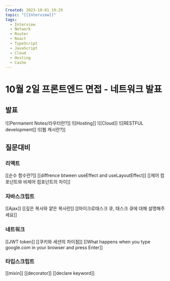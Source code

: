 ```yaml
---
Created: 2023-10-01 19:29
topic: "[[Interview]]"
tags:
  - Interview
  - Network
  - Router
  - React
  - TypeScript
  - JavaScript
  - Cloud
  - Hosting
  - Cashe
---
```

# 10월 2일 프론트엔드 면접 - 네트워크 발표
## 발표
![[Permanent Notes/라우터란?]]
![[Hosting]]
![[Cloud]]
![[RESTFUL development]]
![[웹 캐시란?]]

## 질문대비
### 리액트
[[순수 함수란?]]
[[diffrence btween useEffect and useLayoutEffect]]
[[제어 컴포넌트와 비제어 컴포넌트의 차이]]

### 자바스크립트
[[Ajax]]
[[깊은 복사와 얕은 복사란]]
[[마이크로태스크 큐, 태스크 큐에 대해 설명해주세요]]

### 네트워크
[[JWT token]]
[[쿠키와 세션의 차이점]]
[[What happens when you type google.com in your browser and press Enter]]

### 타입스크립트
[[mixin]]
[[decorator]]
[[declare keyword]]